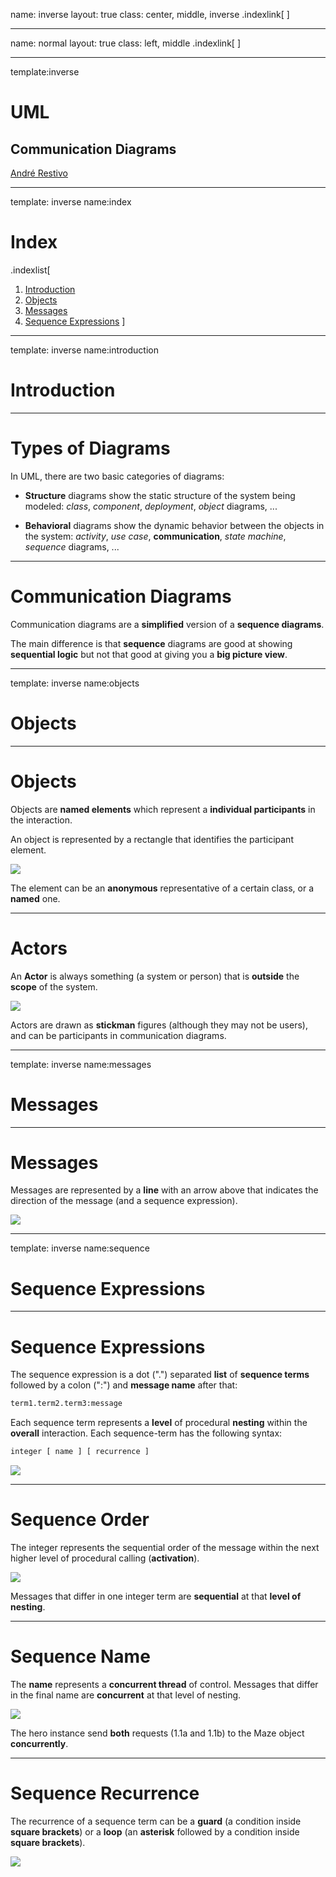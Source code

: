 name: inverse
layout: true
class: center, middle, inverse
.indexlink[[<i class="fa fa-arrow-circle-o-up"></i>](#) [<i class="fa fa-list-ul"></i>](#index) [<i class="fa fa-tint"></i>](../change-color.php)[<i class="fa fa-file-pdf-o"></i>](download)]


---

name: normal
layout: true
class: left, middle
.indexlink[[<i class="fa fa-arrow-circle-o-up"></i>](#) [<i class="fa fa-list-ul"></i>](#index) [<i class="fa fa-tint"></i>](../change-color.php)[<i class="fa fa-file-pdf-o"></i>](download)]


---

template:inverse
# UML
## Communication Diagrams

<a href="http://www.fe.up.pt/~arestivo">André Restivo</a>

---

template: inverse
name:index
# Index

.indexlist[
1. [Introduction](#introduction)
2. [Objects](#objects)
3. [Messages](#messages)
4. [Sequence Expressions](#sequence)
]

---

template: inverse
name:introduction
# Introduction

---

# Types of Diagrams

In UML, there are two basic categories of diagrams: 
  
* **Structure** diagrams show the static structure of the system being modeled: *class*, *component*, *deployment*, *object* diagrams, ...

* **Behavioral** diagrams show the dynamic behavior between the objects in the system: *activity*, *use case*, **communication**, *state machine*, *sequence* diagrams, ...

---

# Communication Diagrams

Communication diagrams are a **simplified** version of a **sequence diagrams**.

The main difference is that **sequence** diagrams are good at showing **sequential logic** but not that good at giving you a **big picture view**.

---

template: inverse
name:objects
# Objects

---

# Objects

Objects are **named elements** which represent a **individual participants** in the interaction.

An object is represented by a rectangle that identifies the participant element.

![](assets/uml-communication/objects.svg)

The element can be an **anonymous** representative of a certain class, or a **named** one.

---

# Actors

An **Actor** is always something (a system or person) that is **outside** the **scope** of the system.

![](assets/uml-communication/actor.svg)

Actors are drawn as **stickman** figures (although they may not be users), and can be participants in communication diagrams.

---

template: inverse
name:messages
# Messages

---

# Messages

Messages are represented by a **line** with an arrow above that indicates the direction of the message (and a sequence expression).

![](assets/uml-communication/messages.svg)

---

template: inverse
name:sequence
# Sequence Expressions

---

# Sequence Expressions

The sequence expression is a dot (".") separated **list** of **sequence terms** followed by a colon (":") and **message name** after that:

```bash
term1.term2.term3:message
```

Each sequence term represents a **level** of procedural **nesting** within the **overall** interaction. Each sequence-term has the following syntax:

```bash
integer [ name ] [ recurrence ] 
```

![](assets/uml-communication/sequence.svg)

---

# Sequence Order

The integer represents the sequential order of the message within the next higher level of procedural calling (**activation**). 

![](assets/uml-communication/order.svg)

Messages that differ in one integer term are **sequential** at that **level of nesting**. 

---

# Sequence Name

The **name** represents a **concurrent thread** of control. Messages that differ in the final name are **concurrent** at that level of nesting. 

![](assets/uml-communication/name.svg)

The hero instance send **both** requests (1.1a and 1.1b) to the Maze object **concurrently**.

---

# Sequence Recurrence

The recurrence of a sequence term can be a **guard** (a condition inside **square brackets**) or a **loop** (an **asterisk** followed by a condition inside **square brackets**).

![](assets/uml-communication/recurrence.svg)